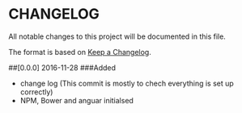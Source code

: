 # CHANGELOG

All notable changes to this project will be documented in this file.

The format is based on [Keep a Changelog](http://keepachangelog.com/).

##[0.0.0] 2016-11-28
###Added
- change log (This commit is mostly to chech everything is set up correctly)
- NPM, Bower and anguar initialsed